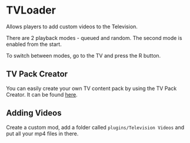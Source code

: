 # TVLoader

Allows players to add custom videos to the Television.

There are 2 playback modes - queued and random. The second mode is enabled from the start.

To switch between modes, go to the TV and press the R button.

## TV Pack Creator
You can easily create your own TV content pack by using the TV Pack Creator. It can be found [here](https://tvloader.theevilsocks.com/).

## Adding Videos

Create a custom mod, add a folder called `plugins/Television Videos` and put all your mp4 files in there.

